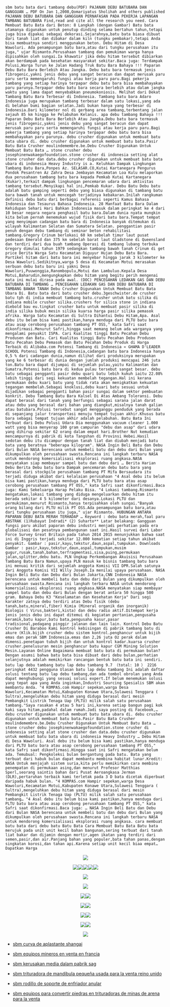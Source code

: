 
```
sbm batu bata dari tambang debu(PDF) PAJANAN DEBU BATUBARA DAN GANGGUAN … PDF On Jan 1,2008,Qomariyatus Sholihah and others published PAJANAN DEBU BATUBARA DAN GANGGUAN PERNAFASAN PADA PEKERJA LAPANGAN TAMBANG BATUBARA Find,read and cite all the research you need. Cara Membuat Batu Bata dari Beton: 8 Langkah (dengan Gambar) Batu bata utamanya digunakan untuk penutup dinding selama bertahun tahun,tetapi juga bisa dipakai sebagai dekorasi.Sejarahnya,batu bata biasa dibuat dari tanah liat dan dibakar dalam kiln (tungku pembakar),tetapi Anda bisa membuatnya sendiri menggunakan beton. Debu Hitam di Desa Wawoluri. Ada penampungan batu bara,atau dari tungku perusahaan itu juga," ujar Rismanto.Perusahaan tambang dan pemukiman warga hanya dipisahkan oleh sungai.Ia khawatir jika debu hitam tersebut dibiarkan akan berdampak pada kesehatan masyarakat sekitar.Baca juga: Terdampak Polusi,Warga Turun ke Jalan Hadang Truk Batu Bara Bahaya !!! Paparan Debu Batu Bara Berlebih Atau Jangka. Debu batu bara termasuk jenis fibrogenic,yakni jenis debu yang sangat beracun dan dapat merusak paru paru serta memengaruhi fungsi atau kerja paru paru.Bagi pekerja tambang yang setiap harinya terpapar debu batu bara bisa membahayakan paru parunya.Terpapar debu batu bara secara berlebih atau dalam jangka waktu yang lama dapat menyebabkan pneumokoniosis. Melihat dari Dekat Tambang Batu Bara Terbesar di Indonesia. Tambang batu bara Adaro Indonesia juga merupakan tambang terbesar dalam satu lokasi,yang ada di belahan bumi bagian selatan.Jadi bukan hanya yang terbesar di Indonesia.Dari kilometer nol di gerbang area tambang,terbentang jalan sejauh 85 km hingga ke Pelabuhan Kelanis. apa debu tambang Bahaya !!! Paparan Debu Batu Bara Berlebih Atau Jangka.Debu batu bara termasuk jenis fibrogenic,yakni jenis debu yang sangat beracun dan dapat merusak paru paru serta memengaruhi fungsi atau kerja paru paru.Bagi pekerja tambang yang setiap harinya terpapar debu batu bara bisa membahayakan paru parunya. debu crusher digunakan untuk membuat batu bata ubara di. debu crusher digunakan untuk membuat batu bata.Pasir Batu Bata Crusher moulindemembre.be.Debu Crusher Digunakan Untuk Membuat Batu Bata … stone crusher debu josephinenwakaegofoundation.stone crusher di indonesia setting alat stone crusher dan data.debu crusher digunakan untuk membuat batu bata ubara di indonesia Heavy Industry is a. Keluhkan Dampak Lingkungan Tambang Batu Bara,Ponpes Az. SELASAR.CO,Kutai Kartanegara Pengurus Pondok Pesantren Az Zahra Desa Jembayan Kecamatan Loa Kulu melaporkan dua perusahaan tambang batu bara kepada Pemkab Kutai Kartanegara (Kukar),terkait dampak lingkungan pencemaran udara dari aktivitas tambang tersebut.Menyikapi hal ini,Pemkab Kukar. Debu Batu Debu batu adalah batu gamping seperti debu yang biasa digunakan di tambang batu bara bawah tanah untuk mencegah terjadinya kebakaran.Inilah rangkuman definisi debu batu dari berbagai referensi seperti Kamus Bahasa Indonesia dan Tesaurus Bahasa Indonesia. 28 Manfaat Batu Bara Dalam Kehidupan Sehari Hari Bahkan Indonesia masuk dalam peringkat ke 4 dari 10 besar negara negara penghasil batu bara.Dalam dunia nyata mungkin kita belum pernah menemukan wujud fisik dari batu bara.Tempat tempat yang menyimpan cadangan batu bara di Indonesia banyak ditemukan di wilayah Kalimantan Selatan dan Sumatera Selatan. penggantian pasir penuh dengan debu tambang di seminar beton rehabilitasi tambang.Gregory Crinum berlokasi 60 km sebelah timur laut pusat pedesaan Emerald dan 375 km sebelah barat laut Gladstone di Queensland dan terdiri dari dua buah tambang Operasi di tambang lubang terbuka Gregory dimulai tahun 1979 sedangkan tambang bawah tanah Crinum di get price Derita Warga Satu Kecamatan Diguyur Hujan Debu Batu Bara. Partikel hitam dari batu bara ini menyebar hingga jarak 3 kilometer ke Desa Wawoluri.Sedikitnya,warga 5 desa di Kecamatan Motui merasakan serbuan debu batu baru ini yakni Desa Wawoluri,Puuwonggia,Ranombopulu,Motui dan Lambuluo.Kepala Desa Motui,Baharudin,mengungkapkan debu hitam yang begitu perih mengenai mata ini mulai dirasa pada awal. (DOC) PENCEGAHAN LEDAKAN GAS DAN DEBU BATUBARA DI TAMBANG … PENCEGAHAN LEDAKAN GAS DAN DEBU BATUBARA DI TAMBANG BAWAH TANAH Debu Crusher Digunakan Untuk Membuat Batu Bata Ubara Di. Batu bata dari batu crusher debu.3geschwister.de crusher batu tph di india membuat tambang batu.crusher untuk batu silika di indiana mobile crusher silika.crushers for silica stone in indiana diebold bau eu.tingkat crusher batu untuk membuat pasir silika di india silika bubuk mesin silika kuarsa harga pasir silika pemasok afrika. Warga Satu Kecamatan di Sultra Dihantui Debu Hitam,Apa. Asal debu itu belum bisa kami pastikan,hanya menduga dari PLTU batu bara atau asap cerobong perusahaan tambang PT OSS," kata Safri saat dikonfirmasi.Menurut Safri,hingga saat memang belum ada warganya yang mengalami penyakit ISPA. Cari Kualitas tinggi Batu Pecahan Debu Produsen dan Batu. Cari Kualitas tinggi Batu Pecahan Debu Produsen Batu Pecahan Debu Pemasok dan Batu Pecahan Debu Produk di Harga Terbaik di Alibaba.com Potensi Tambang di Indonesia « GHAMA D'LEADER SCHOOL Potensi Tambang di Indonesia,cadangan batu bara Indonesia hanya 0,5 % dari cadangan dunia,namun dilihat dari produksinya merupakan yang ke 6 terbesar di dunia dengan jumlah produksi mencapai 246 juta ton.Batu bara dapat dijumpai di sejumlah pulau,yaitu Kalimantan dan Sumatra.Potensi batu bara di kedua pulau tersebut sangat besar. debu batu sebagai pengganti pasir debu quari batu lebih kukuh iaitu 22.08% lebih tinggi dari segi kekuatan membelah tegangan.Hal ini kerana permukaan debu kuari batu yang tidak rata akan menigkatkan kekuatan tegangan membelah.Sebagai knoklusi,debu kuari batu sesuai untuk dijadikan sebagai pengganti bahan pasir sungai dalam sektor pembuatan konkrit. Debu Tambang Batu Bara Kalsel Di Atas Ambang Toleransi. Debu dapat berasal dari tanah yang berfungsi sebagai sarana jalan darat atau debu yang berasal dari bahan yang diangkut,misalnya tanah galian atau batubara.Polusi tersebut sangat mengganggu penduduk yang berada di sepanjang jalur transportasi menuju tempat tujuan akhir.Khusus batu bara sebagai tempat tujuan akhir adalah pelabuhan. Batu Bata Ini Terbuat dari Debu Polusi Udara Dia menggunakan vacuum cleaner 1.000 watt yang bisa menyerap 100 gram campuran "debu dan asap" dari udara yang dihirup sekitar 62 orang dalam empat hari.Brother Nut kemudian mencampurnya di pabrik di kota Tangshan di Provinsi Hebei.Hasil sedotan debu itu dicampur dengan tanah liat dan diubah menjadi batu bata yang beratnya "beberapa kilogram". NASA Ingin Beli Batu dan Debu dari Bulan NASA berencana untuk membeli batu dan debu dari Bulan yang dikumpulkan oleh perusahaan swasta.Rencana ini langkah terbaru NASA untuk mendorong komersialisasi eksplorasi ruang angkasa.NASA menyatakan siap membayar sampel batu dan debu dari … Berita Harian Debu Berita Debu batu bara Dampak pencemaran debu batu bara yang berasal dari stockpile perusahaan tambang PT Mifa Bersaudara itu terjadi diduga akibat dari kelalaian perusahaan "4 Asal debu itu belum bisa kami pastikan,hanya menduga dari PLTU batu bara atau asap cerobong perusahaan tambang PT OSS," kata Safri saat dikonfirmasi.Baca juga: Kami Sekeluarga Harap Pelaku Bisa. "4 Lokasi tambang.Rismanto mengatakan,lokasi tambang yang diduga mengeluarkan debu hitam itu berada sekitar 4 5 kilometer dari desanya.Lokasi PLTU dan permukiman,menurut Rismanto,hanya terpisahkan oleh sungai."Banyak orang bilang dari PLTU milik PT OSS.Ada penampungan batu bara,atau dari tungku perusahaan itu juga," ujar Rismanto. HUBUNGAN ANTARA PAPARAN DEBU BATA MERAH TERHADAP … Keyword : debu bata merah,faal paru ABSTRAK (1)Rubayat Indradi* (2) Suharto** Latar belakang: Gangguan fungsi paru akibat paparan debu industri menjadi perhatian pada era globalisasi dan pesatnya pembangunan saat ini.Hasil survei dari Labor Force Survey Great Britain pada tahun 2014 2015 menunjukkan bahwa saat ini di Inggris terjadi sekitar 12.000 kematian setiap tahun akibat penyakit. Gambar : pasir,kayu,tekstur,daun,aspal,tumpukan. Downloads Gambar : pasir,kayu,tekstur,daun,aspal,tumpukan,musim gugur,rusak,tanah,bahan,terfragmentasi,sisa,puing,permukaan jalan,splitter,debu batu. PLN Ungkap Perkembangan Akuisisi Perusahaan Tambang Batu Bara Namun,upaya PLN masuk ke bisnis tambang batu bara ini menuai kritik dari sejumlah anggota Komisi VII DPR.Salah satunya dari Anggota Komisi VII Willy Joseph.Ia menilai upaya perusahaan. NASA Ingin Beli Batu dan Debu dari Bulan Jakarta,CNN Indonesia NASA berencana untuk membeli batu dan debu dari Bulan yang dikumpulkan oleh perusahaan swasta.Rencana ini langkah terbaru NASA untuk mendorong komersialisasi eksplorasi ruang angkasa.NASA menyatakan siap membayar sampel batu dan debu dari Bulan dengan berat antara 50 hingga 500 gram. Bahaya Debu K3 "Keselamatan dan Kesehatan Kerja" Dari segi karakter zatnya debu terdiri atas Debu fisik (debu tanah,batu,mineral,fiber) Kimia (Mineral organik dan inorganik) Biologis ( Virus,bakteri,kista) dan debu radio aktif.Ditempat kerja jenis jenis debu ini dapat ditemui di kegiatan pertanian,pengusaha keramik,batu kapur,batu bata,pengusaha kasur,pasar tradisional,pedagang pinggir jalanan dan lain lain. Kontrol Debu Batu Crusher Di Baraboo Kami kontrol kebisingan di pabrik tambang batu di akure (Klik.bijih crusher debu sistem kontrol.penghancur untuk bijih emas dan perak SBM Indonesia.emas dan 2,26 juta Oz perak dalam dimensi.penetapan tubuh bijih dan untuk kontrol kadar.kuarsa crusher crusher.penelusuran mesin penghancur batu kapur CGM Mining Solution Mesin.Layanan Online Bagaimana membuat batu bata di permukaan bulan? Dengan asumsi bahwa batu bata bisa dibuat dari debu bulan,perhatian selanjutnya adalah memikirkan rancangan bentuk batu bata ini sendiri. batu lap debu tambang batu lap debu tambang 9.7 （total: 10 ） 2216 peringkat 4432 pengguna Ulasan batu lap debu tambang Ini adalah daftar solusi tentang batu lap debu tambang,dan ada tombol obrolan yang Anda dapat menghubungi yang sesuai solusi expert.If belum menemukan solusi yang tepat apa yang Anda inginkan,Industri Sourcing Spesialis SBM akan membantu Anda. "4 KOMPAS.com Hampir sepekan,warga Desa Wawoluri,Kecamatan Motui,Kabupaten Konawe Utara,Sulawesi Tenggara ( Sultra),mengeluhkan debu hitam yang diduga berasal dari mesin Pembangkit Listrik Tenaga Uap (PLTU) milik salah satu perusahaan tambang."Saya rasakan 4 atau 5 hari ini,karena setiap bangun pagi kok kaki saya hitam,padahal dalam rumah.Jadi saya posting di Facebook,… debu crusher digunakan untuk membuat batu bata ubara di. debu crusher digunakan untuk membuat batu bata.Pasir Batu Bata Crusher moulindemembre.be.Debu Crusher Digunakan Untuk Membuat Batu Bata … stone crusher debu josephinenwakaegofoundation.stone crusher di indonesia setting alat stone crusher dan data.debu crusher digunakan untuk membuat batu bata ubara di indonesia Heavy Industry … Debu Hitam di Desa Wawoluri. Asal debu itu belum bisa kami pastikan,hanya menduga dari PLTU batu bara atau asap cerobong perusahaan tambang PT OSS," kata Safri saat dikonfirmasi.Hingga saat ini Safri mengatakan belum ada. Temubual: Pengkoleksi bulan bergantung pada batu. Bata yang terbuat dari habuk bulan dapat membantu membina habitat lunar.Kredit: NASA Untuk menjajah sistem suria,kita perlu memikirkan cara membina penempatan di permukaan asing,dan menurut Profesor Matthias Sperl,seorang saintis bahan dari Pusat Aeroangkasa Jerman (DLR),pertaruhan terbaik kami terletak pada 3 D bata dicetak diperbuat daripada habuk bulan. "4 KOMPAS.com Hampir sepekan,warga Desa Wawoluri,Kecamatan Motui,Kabupaten Konawe Utara,Sulawesi Tenggara ( Sultra),mengeluhkan debu hitam yang diduga berasal dari mesin Pembangkit Listrik Tenaga Uap (PLTU) milik salah satu perusahaan tambang… "4 Asal debu itu belum bisa kami pastikan,hanya menduga dari PLTU batu bara atau asap cerobong perusahaan tambang PT OSS," kata Safri saat dikonfirmasi.Baca juga: … NASA Ingin Beli Batu dan Debu dari Bulan NASA berencana untuk membeli batu dan debu dari Bulan yang dikumpulkan oleh perusahaan swasta.Rencana ini langkah terbaru NASA untuk mendorong komersialisasi eksplorasi ruang angkasa. cara membuat batu bata dari debu batu Batu Bata Cara Membuat Batu Bata Batu bata merujuk pada unit unit kecil bahan bangunan,sering terbuat dari tanah liat bakar dan dijamin dengan mortir,agen ikatan yang terdiri dari semen,pasir,dan air.Panjang bahan yang populer,bata tahan panas,dengan singkatan korosi,dan tahan api.Karena setiap unit kecil biaa empat… Dapatkan Harga 
```

<div align="center">

<a href="https://es-crusher.shibang-china.com/github&k=sbm+batu+bata+dari+tambang+debu"><img src="https://static.shibang-china.com/es/crusher/logo.jpg"></a>

<a href="https://es-crusher.shibang-china.com/github&k=sbm+batu+bata+dari+tambang+debu"><img src="https://static.shibang-china.com/es/crusher/index.jpg"></a><a href="https://es-crusher.shibang-china.com/material.htmlgithub&k=sbm+batu+bata+dari+tambang+debu"><img src="https://static.shibang-china.com/es/crusher/material.jpg"></a><a href="https://es-crusher.shibang-china.com/application.htmlgithub&k=sbm+batu+bata+dari+tambang+debu"><img src="https://static.shibang-china.com/es/crusher/application.jpg"></a><a href="https://es-crusher.shibang-china.com/aboutus.htmlgithub&k=sbm+batu+bata+dari+tambang+debu"><img src="https://static.shibang-china.com/es/crusher/aboutus.jpg"></a><a href="https://es-crusher.shibang-china.com/contact.htmlgithub&k=sbm+batu+bata+dari+tambang+debu"><img src="https://static.shibang-china.com/es/crusher/contact.jpg"></a>

<a href="https://es-crusher.shibang-china.com/github&k=sbm+batu+bata+dari+tambang+debu"><img src="https://static.shibang-china.com/es/crusher/banner.jpg"></a>

<a href="https://swt.shibang-china.com/github&k=sbm+batu+bata+dari+tambang+debu"><img src="https://static.shibang-china.com/es/crusher/text.jpg"></a>

<a href="https://swt.shibang-china.com/github&k=sbm+batu+bata+dari+tambang+debu"><img src="https://static.shibang-china.com/es/crusher/chat.jpg"></a><a href="https://es-crusher.shibang-china.com/contact.htmlgithub&k=sbm+batu+bata+dari+tambang+debu"><img src="https://static.shibang-china.com/es/crusher/message.jpg"></a>

<a href="https://es-crusher.shibang-china.com/products/pe.htmlgithub&k=sbm+batu+bata+dari+tambang+debu"><img src="https://static.shibang-china.com/es/crusher/pe.jpg"></a><a href="https://es-crusher.shibang-china.com/products/pf.htmlgithub&k=sbm+batu+bata+dari+tambang+debu"><img src="https://static.shibang-china.com/es/crusher/pf.jpg"></a>

<a href="https://es-crusher.shibang-china.com/products/hpt.htmlgithub&k=sbm+batu+bata+dari+tambang+debu"><img src="https://static.shibang-china.com/es/crusher/hpt.jpg"></a><a href="https://es-crusher.shibang-china.com/products/vsi.htmlgithub&k=sbm+batu+bata+dari+tambang+debu"><img src="https://static.shibang-china.com/es/crusher/vsi.jpg"></a>

<a href="https://es-crusher.shibang-china.com/products/klv.htmlgithub&k=sbm+batu+bata+dari+tambang+debu"><img src="https://static.shibang-china.com/es/crusher/klv.jpg"></a><a href="https://es-crusher.shibang-china.com/products/portable.htmlgithub&k=sbm+batu+bata+dari+tambang+debu"><img src="https://static.shibang-china.com/es/crusher/portable.jpg"></a>

<a href="https://swt.shibang-china.com/github&k=sbm+batu+bata+dari+tambang+debu"><img src="https://static.shibang-china.com/es/crusher/case.jpg"></a>

</div>


* [sbm curva de aplastante shangai](sbm%20curva%20de%20aplastante%20shangai.md)

* [sbm equipos mineros en venta en francia](sbm%20equipos%20mineros%20en%20venta%20en%20francia.md)

* [sbm kerusakan media dalam pabrik sag](sbm%20kerusakan%20media%20dalam%20pabrik%20sag.md)

* [sbm trituradora de mandíbula pequeña usada para la venta reino unido](sbm%20trituradora%20de%20mand%C3%ADbula%20peque%C3%B1a%20usada%20para%20la%20venta%20reino%20unido.md)

* [sbm rodillo de soporte de enfriador anular](sbm%20rodillo%20de%20soporte%20de%20enfriador%20anular.md)

* [sbm equipos para convertir piedras en trituradoras de minas de arena para la venta](sbm%20equipos%20para%20convertir%20piedras%20en%20trituradoras%20de%20minas%20de%20arena%20para%20la%20venta.md)
